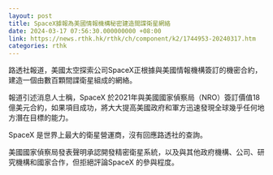 ```yaml
---
layout: post
title: SpaceX據報為美國情報機構秘密建造間諜衛星網絡
date: 2024-03-17 07:56:30.000000000 +08:00
link: https://news.rthk.hk/rthk/ch/component/k2/1744953-20240317.htm
categories: rthk
---
```


路透社報道，美國太空探索公司SpaceX正根據與美國情報機構簽訂的機密合約，建造一個由數百顆間諜衛星組成的網絡。

報道引述消息人士稱，SpaceX 於2021年與美國國家偵察局（NRO）簽訂價值18億美元合約，如果項目成功，將大大提高美國政府和軍方迅速發現全球幾乎任何地方潛在目標的能力。

SpaceX 是世界上最大的衛星營運商，沒有回應路透社的查詢。

美國國家偵察局發表聲明承認開發精密衛星系統，以及與其他政府機構、公司、研究機構和國家合作，但拒絕評論SpaceX 的參與程度。
